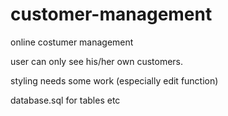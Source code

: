 # customer-management

online costumer management

user can only see his/her own customers.

styling needs some work (especially edit function)

database.sql for tables etc

